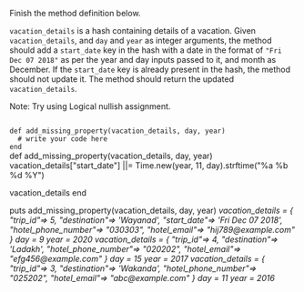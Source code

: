 Finish the method definition below.

`vacation_details` is a hash containing details of a vacation. Given `vacation_details`, and `day` and `year` as integer arguments, the method should add a `start_date` key in the hash with a date in the format of `"Fri Dec 07 2018"` as per the year and day inputs passed to it, and month as December. If the `start_date` key is already present in the hash, the method should not update it.
The method should return the updated `vacation_details`.

Note: Try using Logical nullish assignment.


<Editor lang="ruby" type="exercise" testMode="multipleInput">
<code>
def add_missing_property(vacation_details, day, year)
  # write your code here
end
</code>

<solution>
def add_missing_property(vacation_details, day, year)
  vacation_details["start_date"] ||= Time.new(year, 11, day).strftime("%a %b %d %Y")

  vacation_details
end
</solution>

<testcases>
<caller>
puts add_missing_property(vacation_details, day, year)
</caller>
<testcase>
<i>
vacation_details = {
  "trip_id"=> 5,
  "destination"=> 'Wayanad',
  "start_date"=> 'Fri Dec 07 2018',
  "hotel_phone_number"=> "030303",
  "hotel_email"=> "hij789@example.com"
}
day = 9
year = 2020
</i>
</testcase>
<testcase>
<i>
vacation_details = {
  "trip_id"=> 4,
  "destination"=> 'Ladakh',
  "hotel_phone_number"=> "020202",
  "hotel_email"=> "efg456@example.com"
}
day = 15
year = 2017
</i>
</testcase>
<testcase>
<i>
vacation_details = {
  "trip_id"=> 3,
  "destination"=> 'Wakanda',
  "hotel_phone_number"=> "025202",
  "hotel_email"=> "abc@example.com"
}
day = 11
year = 2016
</i>
</testcase>
</testcases>
</Editor>